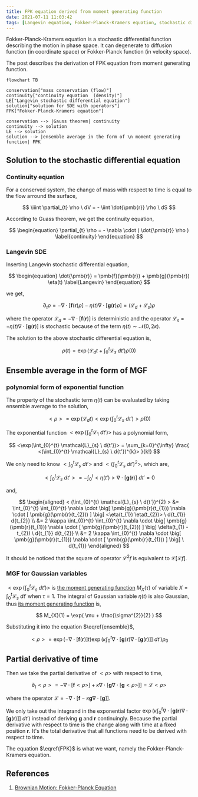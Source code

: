 ```yaml
---
title: FPK equation derived from moment generating function
date: 2021-07-11 11:03:42
tags: [Langevin equation, Fokker-Planck-Kramers equation, stochastic differential eqaution, phase space, moment generating function]
---
```


Fokker-Planck-Kramers equation is a stochastic differential function describing the motion in phase space. It can degenerate to diffusion function (in coordinate space) or Fokker-Planck function (in velocity space).

The post describes the derivation of FPK equation from moment generating function.

<!--more-->

```mermaid
flowchart TB

conservation["mass conservation (flow)"]
continuity["continuity equation  (density)"]
LE["Langevin stochastic differential equation"]
solution["solution for SDE with operators"]
FPK["Fokker-Planck-Kramers equation"]

conservation --> |Gauss theorem| continuity
continuity --> solution
LE --> solution
solution --> |ensemble average in the form of \n moment generating function| FPK
```
## Solution to the stochastic differential equation

### Continuity equation

For a conserved system, the change of mass with respect to time is equal to the flow arround the surface,

$$ \iiint \partial_{t} \rho \ dV = - \iint \dot{\pmb{r}} \rho \ dS $$

According to Guass theorem, we get the continuity equation,

$$ \begin{equation}
\partial_{t} \rho = - \nabla \cdot ( \dot{\pmb{r}} \rho ) \label{continuity}
\end{equation} $$

### Langevin SDE

Inserting Langevin stochastic differential equation,

$$ \begin{equation}
\dot{\pmb{r}} = \pmb{f}(\pmb{r}) + \pmb{g}(\pmb{r}) \eta(t) \label{Langevin}
\end{equation} $$

we get,

$$ \partial_{t} \rho = - \nabla \cdot [ \pmb{f}(\pmb{r}) \rho ] - \eta(t) \nabla \cdot [ \pmb{g}(\pmb{r}) \rho ] = ( \mathcal{L}_{d} + \mathcal{L}_{s} ) \rho $$

where the operator $\mathcal{L}_{d} = - \nabla \cdot [ \pmb{f}(\pmb{r}) ]$ is deterministic and the operator $\mathcal{L}_{s} = - \eta(t) \nabla \cdot [ \pmb{g}(\pmb{r}) ]$ is stochastic because of the term $\eta(t) \sim \mathcal{N}(0, 2\kappa)$.

The solution to the above stochastic differential equation is,

$$ \rho(t) = \exp(\mathcal{L}_{d} t + \int_{0}^{t} \mathcal{L}_{s} \ d{t'}) \rho(0) $$

## Ensemble average in the form of MGF

### polynomial form of exponential function
The property of the stochastic term $\eta(t)$ can be evaluated by taking ensemble average to the solution,

$$ \begin{equation}
<\rho> = \exp( \mathcal{L}_{d} t ) < \exp(\int_{0}^{t} \mathcal{L}_{s} \ d{t'}) > \rho(0) \label{ensemble}
\end{equation} $$

The exponential function $<\exp(\int_{0}^{t} \mathcal{L}_{1} \ d{t'})>$ has a polynomial form,

$$ <\exp(\int_{0}^{t} \mathcal{L}_{s} \ d{t'})> = \sum_{k=0}^{\infty} \frac{ <(\int_{0}^{t} \mathcal{L}_{s} \ d{t'})^{k}> }{k!} $$

We only need to know $<\int_{0}^{t} \mathcal{L}_{s} \ d{t'}>$ and $<(\int_{0}^{t} \mathcal{L}_{s} \ d{t'})^{2}>$, which are,

$$ <\int_{0}^{t} \mathcal{L}_{s} \ d{t'}> = - \int_{0}^{t} <\eta(t')> \nabla \cdot [ \pmb{g}(\pmb{r}) ] \ d{t'} = 0 $$

and,

 $$ \begin{aligned}
< (\int_{0}^{t} \mathcal{L}_{s} \ d{t'})^{2} > &= \int_{0}^{t} \int_{0}^{t} \nabla \cdot \big[ \pmb{g}(\pmb{r}(t_{1})) \nabla \cdot [ \pmb{g}(\pmb{r}(t_{2})) ] \big] <\eta(t_{1}) \eta(t_{2})> \ d{t_{1}} d{t_{2}} \\
&= 2 \kappa \int_{0}^{t} \int_{0}^{t} \nabla \cdot \big[ \pmb{g}(\pmb{r}(t_{1})) \nabla \cdot [ \pmb{g}(\pmb{r}(t_{2})) ] \big] \delta(t_{1} - t_{2}) \ d{t_{1}} d{t_{2}} \\
&= 2 \kappa \int_{0}^{t} \nabla \cdot \big[ \pmb{g}(\pmb{r}(t_{1})) \nabla \cdot [ \pmb{g}(\pmb{r}(t_{1})) ] \big] \ d{t_{1}}
 \end{aligned} $$

 It should be noticed that the square of operator $\mathcal{L}^{2} f$ is equivalent to $\mathcal{L} [ \mathcal{L} f]$.

### MGF for Gaussian variables

$<\exp( \int_{0}^{t} \mathcal{L}_{s} \ d{t'} )>$ is [the moment generating function](https://psichen.github.io/2021/02/11/generating-functions-of-probability-distribution/) $M_{X}(\tau)$ of variable $X = \int_{0}^{t} \mathcal{L}_{s} \ d{t'}$ when $\tau = 1$. The integral of Gaussian variable $\eta(t)$ is also Gaussian, thus [its moment generating function](https://psichen.github.io/2021/03/10/common-probability-density-functions/) is,

$$ M_{X}(1) = \exp( \mu + \frac{\sigma^{2}}{2} ) $$

Substituting it into the equation $\eqref{ensemble}$,

$$ <\rho> = \exp( - \nabla \cdot [\pmb{f}(\pmb{r})] t) \exp( \kappa \int_{0}^{t} \nabla \cdot \big[ \pmb{g}(\pmb{r})\nabla \cdot [ \pmb{g}(\pmb{r}) ] \big] \ d{t'} ) \rho_{0} $$

## Partial derivative of time

Then we take the partial derivative of $<\rho>$ with respect to time,

$$ \begin{equation}
\partial_{t} <\rho> = - \nabla \cdot [\pmb{f} <\rho>] + \kappa \nabla \cdot \big[ \pmb{g} \nabla \cdot [\pmb{g} <\rho>] \big] = \mathcal{L} <\rho> \label{FPK}
\end{equation} $$

where the operator $\mathcal{L} = - \nabla \cdot \big[ \pmb{f} - \kappa \pmb{g} \nabla \cdot [\pmb{g}] \big]$.

We only take out the integrand in the exponential factor $\exp( \kappa \int_{0}^{t} \nabla \cdot \big[ \pmb{g}(\pmb{r}) \nabla \cdot [ \pmb{g}(\pmb{r}) ] \big] \ d{t'})$ instead of deriving $\pmb{g}$ and $\pmb{r}$ continuingly. Because the partial derivative with respect to time is the change along with time at a fixed position $\pmb{r}$. It's the total derivative that all functions need to be derived with respect to time.

The equation $\eqref{FPK}$ is what we want, namely the Fokker-Planck-Kramers equation.

## References

1. [Brownian Motion: Fokker-Planck Equation](http://physics.gu.se/~frtbm/joomla/media/mydocs/LennartSjogren/kap7.pdf)
